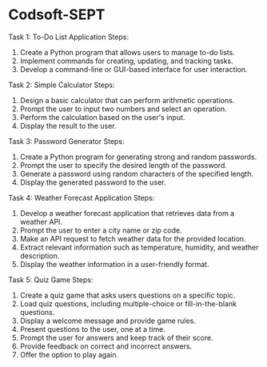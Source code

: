 # Codsoft-SEPT

Task 1: To-Do List Application
Steps:

1. Create a Python program that allows users to manage to-do lists.
2. Implement commands for creating, updating, and tracking tasks.
3. Develop a command-line or GUI-based interface for user interaction.

Task 2: Simple Calculator
Steps:

1. Design a basic calculator that can perform arithmetic operations.
2. Prompt the user to input two numbers and select an operation.
3. Perform the calculation based on the user's input.
4. Display the result to the user.

Task 3: Password Generator
Steps:

1. Create a Python program for generating strong and random passwords.
2. Prompt the user to specify the desired length of the password.
3. Generate a password using random characters of the specified length.
4. Display the generated password to the user.

Task 4: Weather Forecast Application
Steps:

1. Develop a weather forecast application that retrieves data from a weather API.
2. Prompt the user to enter a city name or zip code.
3. Make an API request to fetch weather data for the provided location.
4. Extract relevant information such as temperature, humidity, and weather description.
5. Display the weather information in a user-friendly format.

Task 5: Quiz Game
Steps:

1. Create a quiz game that asks users questions on a specific topic.
2. Load quiz questions, including multiple-choice or fill-in-the-blank questions.
3. Display a welcome message and provide game rules.
4. Present questions to the user, one at a time.
5. Prompt the user for answers and keep track of their score.
6. Provide feedback on correct and incorrect answers.
7. Offer the option to play again.
